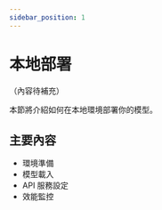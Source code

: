 ```yaml
---
sidebar_position: 1
---
```


# 本地部署

（內容待補充）

本節將介紹如何在本地環境部署你的模型。

## 主要內容

- 環境準備
- 模型載入
- API 服務設定
- 效能監控
